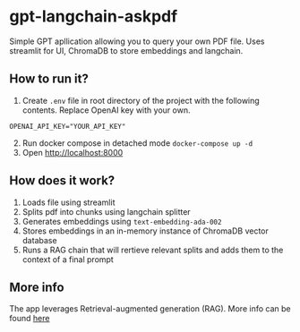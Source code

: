 # gpt-langchain-askpdf
Simple GPT apllication allowing you to query your own PDF file. Uses streamlit for UI, ChromaDB to store embeddings and langchain.

## How to run it?
1. Create `.env` file in root directory of the project with the following contents. Replace OpenAI key with your own.
```
OPENAI_API_KEY="YOUR_API_KEY"
```
2. Run docker compose in detached mode `docker-compose up -d` 
3. Open [http://localhost:8000](http://localhost:8000)


## How does it work?
1. Loads file using streamlit
2. Splits pdf into chunks using langchain splitter
3. Generates embeddings using `text-embedding-ada-002`
4. Stores embeddings in an in-memory instance of ChromaDB vector database
5. Runs a RAG chain that will rertieve relevant splits and adds them to the context of a final prompt

## More info
The app leverages Retrieval-augmented generation (RAG). More info can be found [here](https://python.langchain.com/docs/use_cases/question_answering/)
